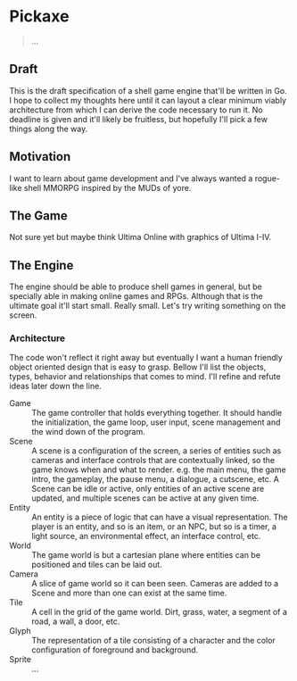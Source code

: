 # Pickaxe

> ...

## Draft

This is the draft specification of a shell game engine that'll be written in Go. I hope to collect my thoughts here until it can layout a clear minimum viably architecture from which I can derive the code necessary to run it. No deadline is given and it'll likely be fruitless, but hopefully I'll pick a few things along the way.

## Motivation

I want to learn about game development and I've always wanted a rogue-like shell MMORPG inspired by the MUDs of yore.

## The Game

Not sure yet but maybe think Ultima Online with graphics of Ultima I-IV.

## The Engine

The engine should be able to produce shell games in general, but be specially able in making online games and RPGs. Although that is the ultimate goal it'll start small. Really small. Let's try writing something on the screen.

### Architecture

The code won't reflect it right away but eventually I want a human friendly object oriented design that is easy to grasp. Bellow I'll list the objects, types, behavior and relationships that comes to mind. I'll refine and refute ideas later down the line.

<dl>
  <dt>Game</dt>
  <dd>The game controller that holds everything together. It should handle the initialization, the game loop, user input, scene management and the wind down of the program.</dd>
  <dt>Scene</dt>
  <dd>A scene is a configuration of the screen, a series of entities such as cameras and interface controls that are contextually linked, so the game knows when and what to render. e.g. the main menu, the game intro, the gameplay, the pause menu, a dialogue, a cutscene, etc. A Scene can be idle or active, only entities of an active scene are updated, and multiple scenes can be active at any given time.</dd>
  <dt>Entity</dt>
  <dd>An entity is a piece of logic that can have a visual representation. The player is an entity, and so is an item, or an NPC, but so is a timer, a light source, an environmental effect, an interface control, etc.</dd>
  <dt>World</dt>
  <dd>The game world is but a cartesian plane where entities can be positioned and tiles can be laid out.</dd>
  <dt>Camera</dt>
  <dd>A slice of game world so it can been seen. Cameras are added to a Scene and more than one can exist at the same time.</dd>
  <dt>Tile</dt>
  <dd>A cell in the grid of the game world. Dirt, grass, water, a segment of a road, a wall, a door, etc.</dd>
  <dt>Glyph</dt>
  <dd>The representation of a tile consisting of a character and the color configuration of foreground and background.</dd>
  <dt>Sprite</dt>
  <dd>...</dd>
</dl>
